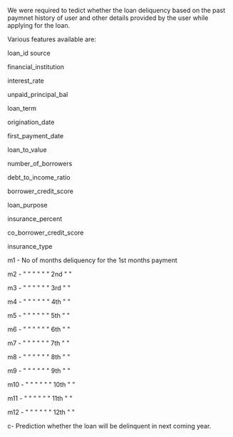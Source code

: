 We were required to tedict whether the loan deliquency based on the past paymnet history of user and other details provided 
by the user while applying for the loan.

Various features available are:


loan_id	source	

financial_institution	 

interest_rate	

unpaid_principal_bal	

loan_term	

origination_date	

first_payment_date	

loan_to_value	

number_of_borrowers	

debt_to_income_ratio	

borrower_credit_score	

loan_purpose	

insurance_percent	

co_borrower_credit_score	

insurance_type	

m1	- No of months deliquency for the 1st months payment

m2	- "  "    "         "      "   "  2nd    "       " 

m3	- "  "    "         "      "   "  3rd    "       "

m4	- "  "    "         "      "   "  4th    "       "

m5	- "  "    "         "      "   "  5th    "       "

m6	- "  "    "         "      "   "  6th    "       "

m7	- "  "    "         "      "   "  7th    "       "

m8	- "  "    "         "      "   "  8th    "       "

m9	- "  "    "         "      "   "  9th    "       "

m10 - "  "    "         "      "   "  10th   "       "

m11	- "  "    "         "      "   "  11th   "       "

m12	- "  "    "         "      "   "  12th   "       "

c- Prediction whether the loan will be delinquent in next coming year.
